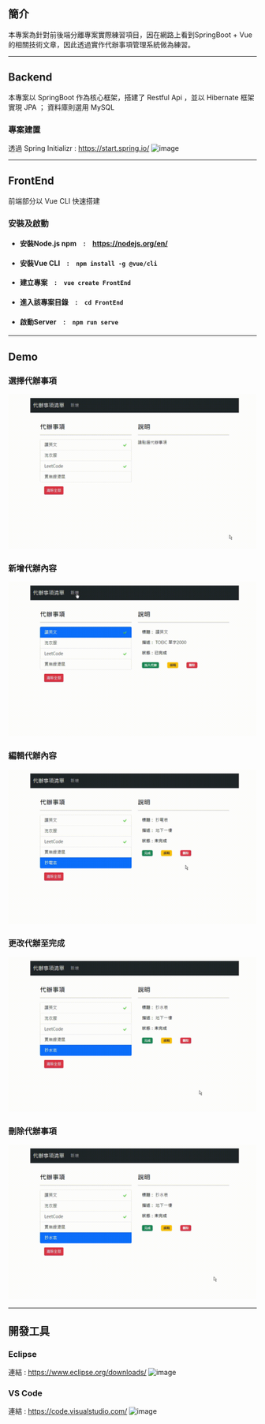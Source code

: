 ## 簡介
本專案為針對前後端分離專案實際練習項目，因在網路上看到SpringBoot + Vue的相關技術文章，因此透過實作代辦事項管理系統做為練習。

---

## Backend
本專案以 SpringBoot 作為核心框架，搭建了 Restful Api ，並以 Hibernate 框架實現 JPA ； 資料庫則選用 MySQL

### 專案建置
透過 Spring Initializr : https://start.spring.io/ 
![image](https://user-images.githubusercontent.com/88469902/145811430-3d7c4503-ed96-4ef8-9edf-cdc0cf8fb511.png)

---
## FrontEnd
前端部分以 Vue CLI 快速搭建

### 安裝及啟動
* #### 安裝Node.js npm　:　https://nodejs.org/en/
* #### 安裝Vue CLI　:　`npm install -g @vue/cli`
* #### 建立專案　:　`vue create FrontEnd`
* #### 進入該專案目錄　:　`cd FrontEnd`
* #### 啟動Server　:　`npm run serve`

---
## Demo
### 選擇代辦事項
![image](https://github.com/Shih906/TodoList/blob/master/gif/select.gif)

### 新增代辦內容
![image](https://github.com/Shih906/TodoList/blob/master/gif/add.gif)

### 編輯代辦內容
![image](https://github.com/Shih906/TodoList/blob/master/gif/edit.gif)

### 更改代辦至完成
![image](https://github.com/Shih906/TodoList/blob/master/gif/changeStatus.gif)

### 刪除代辦事項
![image](https://github.com/Shih906/TodoList/blob/master/gif/delete.gif)

---
## 開發工具
### Eclipse
連結 : https://www.eclipse.org/downloads/
![image](https://user-images.githubusercontent.com/88469902/145811248-b7b3679d-1675-462a-93a8-d4965be09e01.png)
### VS Code
連結 : https://code.visualstudio.com/
![image](https://user-images.githubusercontent.com/88469902/145811670-29c07a02-36f4-478b-a280-f85c8c01f12b.png)
